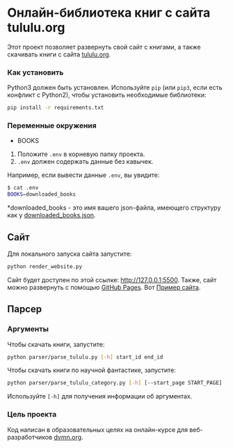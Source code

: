 # Онлайн-библиотека книг с сайта tululu.org



Этот проект позволяет развернуть свой сайт с книгами, 
а также скачивать книги с сайта [tululu.org](https://tululu.org/).

### Как установить

Python3 должен быть установлен. 
Используйте `pip` (или `pip3`, если есть конфликт с Python2), чтобы установить
необходимые библиотеки:
```bash
pip install -r requirements.txt
```

### Переменные окружения

- BOOKS

1. Положите `.env` в корневую папку проекта.
2. `.env` должен содержать данные без кавычек.

Например, если вывести данные `.env`, вы увидите:

```bash
$ cat .env
BOOKS=downloaded_books
```
*downloaded_books - это имя вашего json-файла, имеющего структуру как у [downloaded_books.json](downloaded_books.json).


## Сайт

Для локального запуска сайта запустите:
```bash
python render_website.py
```
Сайт будет доступен по этой ссылке: http://127.0.0.1:5500.
Также, сайт можно развернуть с помощью [GitHub Pages](https://pages.github.com/). 
Вот [Пример сайта](https://duke-doki.github.io/online-library/).

## Парсер

### Аргументы

Чтобы скачать книги, запустите:
```bash
python parser/parse_tululu.py [-h] start_id end_id
```

Чтобы скачать книги по научной фантастике, запустите:
```bash
python parser/parse_tululu_category.py [-h] [--start_page START_PAGE] [--end_page END_PAGE] [--dest_folder DEST_FOLDER] [--skip_imgs] [--skip_txt]
```
Используйте `[-h]` для получения информации об аргументах.

### Цель проекта

Код написан в образовательных целях на онлайн-курсе для веб-разработчиков [dvmn.org](https://dvmn.org/).